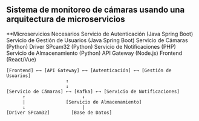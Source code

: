 

## Sistema de monitoreo de cámaras usando una arquitectura de microservicios

**Microservicios Necesarios
Servicio de Autenticación (Java Spring Boot)
Servicio de Gestión de Usuarios (Java Spring Boot)
Servicio de Cámaras (Python)
Driver SPcam32 (Python)
Servicio de Notificaciones (PHP)
Servicio de Almacenamiento (Python)
API Gateway (Node.js)
Frontend (React/Vue)


```
[Frontend] ←→ [API Gateway] ←→ [Autenticación] ←→ [Gestión de Usuarios]
                      ↑
                      ↓
[Servicio de Cámaras] ←→ [Kafka] ←→ [Servicio de Notificaciones]
      ↑                     ↓
      |               [Servicio de Almacenamiento]
      ↓                     |
[Driver SPcam32]        [Base de Datos]
```